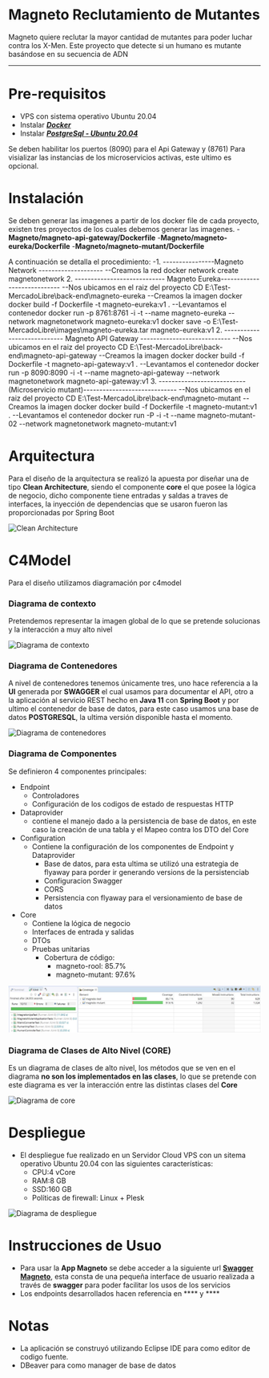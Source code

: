 # Magneto Reclutamiento de Mutantes

Magneto quiere reclutar la mayor cantidad de mutantes para poder luchar contra los X-Men. Este proyecto que detecte si un
humano es mutante basándose en su secuencia de ADN
___________________________________________________________________

# Pre-requisitos

- VPS con sistema operativo Ubuntu 20.04
- Instalar **[*Docker*](https://docs.docker.com/get-docker/)**
- Instalar **[*PostgreSql - Ubuntu 20.04*](https://www.digitalocean.com/community/tutorials/how-to-install-and-use-postgresql-on-ubuntu-20-04-es)**

Se deben habilitar los puertos (8090) para el Api Gateway y (8761) Para visializar las instancias de los microservicios activas, este ultimo es opcional.

# Instalación

Se deben generar las imagenes a partir de los docker file de cada proyecto, existen tres proyectos de los cuales debemos generar las imagenes.
    -**Magneto/magneto-api-gateway/Dockerfile**
    -**Magneto/magneto-eureka/Dockerfile**
    -**Magneto/magneto-mutant/Dockerfile**

A continuación se detalla el procedimiento:
-1. ----------------Magneto Network --------------------
--Creamos la red
docker network create magnetonetwork
2. ----------------------------  Magneto Eureka----------------------------
--Nos ubicamos en el raiz del proyecto
CD E:\Test-MercadoLibre\back-end\magneto-eureka
--Creamos la imagen docker
docker build -f Dockerfile -t magneto-eureka:v1 .
--Levantamos el contenedor
docker run -p 8761:8761 -i -t --name magneto-eureka --network magnetonetwork magneto-eureka:v1
docker save -o E:\Test-MercadoLibre\images\magneto-eureka.tar magneto-eureka:v1
2. ----------------------------  Magneto API Gateway ----------------------------
--Nos ubicamos en el raiz del proyecto
CD E:\Test-MercadoLibre\back-end\magneto-api-gateway
--Creamos la imagen docker
docker build -f Dockerfile -t magneto-api-gateway:v1 .
--Levantamos el contenedor
docker run -p 8090:8090 -i -t --name magneto-api-gateway --network magnetonetwork magneto-api-gateway:v1
3. ---------------------------(Microservicio mutant)-----------------------------
--Nos ubicamos en el raiz del proyecto
CD E:\Test-MercadoLibre\back-end\magneto-mutant
--Creamos la imagen docker
docker build -f Dockerfile -t magneto-mutant:v1 .
--Levantamos el contenedor
docker run -P -i -t --name magneto-mutant-02 --network magnetonetwork magneto-mutant:v1
## 
# Arquitectura

Para el diseño de la arquitectura se realizó la apuesta por diseñar una de tipo **Clean Architecture**, siendo el componente **core** el que posee la lógica de negocio, dicho componente tiene entradas y saldas a traves de interfaces, la inyección de dependencias que se usaron fueron las proporcionadas por Spring Boot

![Clean Architecture](ops/readme/ca.png?raw=true)

# C4Model

Para el diseño utilizamos diagramación por c4model

### Diagrama de contexto

Pretendemos representar la imagen global de lo que se pretende solucionas y la interacción a muy alto nivel

![Diagrama de contexto](ops/readme/dcontext.png?raw=true)

### Diagrama de Contenedores

A nivel de contenedores tenemos únicamente tres, uno hace referencia a la **UI** generada por **SWAGGER** el cual usamos para documentar el API, otro a la aplicación al servicio REST hecho en **Java 11** con **Spring Boot** y por ultimo el contenedor de base de datos, para este caso usamos una base de datos **POSTGRESQL**, la ultima versión disponible hasta el momento.

![Diagrama de contenedores](ops/readme/dcontenedor.png?raw=true)
### Diagrama de Componentes

Se definieron 4 componentes principales:

- Endpoint
    - Controladores
    - Configuración de los codigos de estado de respuestas HTTP
- Dataprovider
    - contiene el manejo dado a la persistencia de base de datos, en este caso la creación de una tabla y el Mapeo contra los DTO del Core
- Configuration
    - Contiene la configuración de los componentes de Endpoint  y Dataprovider
        - Base de datos, para esta ultima se utilizó una estrategia de flyaway para porder ir generando versions de la persistenciab
        - Configuracion Swagger
        - CORS
        - Persistencia con flyaway para el versionamiento de base de datos
- Core
    - Contiene la lógica de negocio
    - Interfaces de entrada y salidas
    - DTOs
    - Pruebas unitarias
        - Cobertura de código:
            -   magneto-rool: 85.7%
            -   magneto-mutant: 97.6%

![Diagrama de componentes](img/code-coverage_1.JPG?raw=true)

### Diagrama de Clases de  Alto Nivel (CORE)

Es un diagrama de clases de alto nivel, los métodos que se ven en el diagrama **no son los implementados en las clases**, lo que se pretende con este diagrama es ver la interacción entre las distintas clases del **Core**

![Diagrama de core](ops/readme/core.png?raw=true)
# Despliegue

- El despliegue fue realizado en un Servidor Cloud VPS con un sitema operativo Ubuntu 20.04 con las siguientes características:
    - CPU:4 vCore
    - RAM:8 GB
    - SSD:160 GB
    - Políticas de firewall: Linux + Plesk

![Diagrama de despliegue](ops/readme/despliegue.png?raw=true)

# Instrucciones de Usuo

- Para usar la **App Magneto** se debe acceder a la siguiente url  [**Swagger Magneto**](http://82.223.99.25:8090/magneto/swagger-ui.html#/human-controller), esta consta de una pequeña interface de usuario realizada a través de **swagger** para poder facilitar los usos de los servicios
- Los endpoints desarrollados hacen referencia en  ****   y  ****

# Notas

- La aplicación se construyó utilizando Eclipse IDE para como editor de codigo fuente.
- DBeaver para como manager de base de datos
